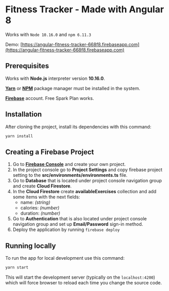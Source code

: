 # Fitness Tracker - Made with Angular 8

Works with `Node 10.16.0` and `npm 6.11.3`

Demo: [https://angular-fitness-tracker-668f8.firebaseapp.com](https://angular-fitness-tracker-668f8.firebaseapp.com)

## Prerequisites

Works with **Node.js** interpreter version **10.16.0**.

[**Yarn**](https://yarnpkg.com/en/docs/install) or [**NPM**](https://www.npmjs.com/get-npm) package manager must be installed in the system. 

[**Firebase**](https://firebase.com/) account. Free Spark Plan works.

## Installation

After cloning the project, install its dependencies with this command:

```bash
yarn install
```

## Creating a Firebase Project

1. Go to [**Firebase Console**](https://console.firebase.google.com) and create your own project.
2. In the project console go to **Project Settings** and copy firebase project setting to the **src/environments/environments.ts** file.
3. Go to **Database** that is located under project console navigation group and create **Cloud Firestore**.
4. In the **Cloud Firestore** create **availableExercises** collection and add some items with the next fields:
    - name: *(string)*
    - calories: *(number)*
    - duration: *(number)*
5. Go to **Authentication** that is also located under project console navigation group and set up **Email/Password** sign-in method.
6. Deploy the application by running `firebase deploy`

## Running locally

To run the app for local development use this command:

```bash
yarn start
```
This will start the development server (typically on the `localhost:4200`) which will force browser to reload each time you change the source code.
